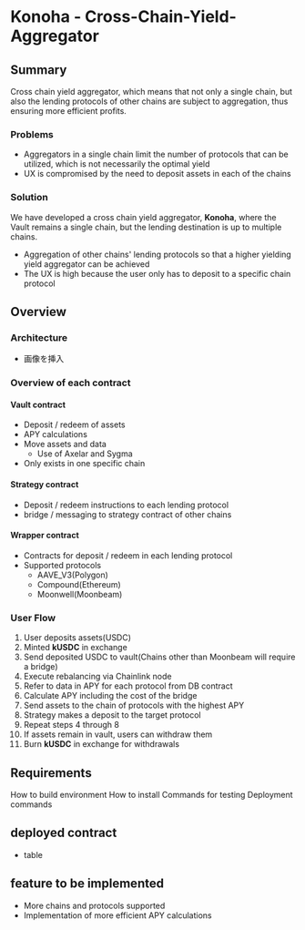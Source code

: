 # Konoha - Cross-Chain-Yield-Aggregator
## Summary
Cross chain yield aggregator, which means that not only a single chain, but also the lending protocols of other chains are subject to aggregation, thus ensuring more efficient profits.

### Problems
* Aggregators in a single chain limit the number of protocols that can be utilized, which is not necessarily the optimal yield
* UX is compromised by the need to deposit assets in each of the chains

### Solution
We have developed a cross chain yield aggregator, **Konoha**, where the Vault remains a single chain, but the lending destination is up to multiple chains.
* Aggregation of other chains' lending protocols so that a higher yielding yield aggregator can be achieved
* The UX is high because the user only has to deposit to a specific chain protocol

## Overview
### Architecture
 * 画像を挿入
### Overview of each contract
#### Vault contract
* Deposit / redeem of assets
* APY calculations
* Move assets and data
   * Use of Axelar and Sygma
* Only exists in one specific chain
#### Strategy contract
* Deposit / redeem instructions to each lending protocol
* bridge / messaging to strategy contract of other chains
#### Wrapper contract
* Contracts for deposit / redeem in each lending protocol
* Supported protocols
   * AAVE_V3(Polygon)
   * Compound(Ethereum)
   * Moonwell(Moonbeam)
### User Flow
1. User deposits assets(USDC)
2. Minted **kUSDC** in exchange
3. Send deposited USDC to vault(Chains other than Moonbeam will require a bridge)
4. Execute rebalancing via Chainlink node
5. Refer to data in APY for each protocol from DB contract
6. Calculate APY including the cost of the bridge
7. Send assets to the chain of protocols with the highest APY    
8. Strategy makes a deposit to the target protocol    
9. Repeat steps 4 through 8
10. If assets remain in vault, users can withdraw them
11. Burn **kUSDC** in exchange for withdrawals
## Requirements
How to build environment
How to install
Commands for testing
Deployment commands
## deployed contract
* table
## feature to be implemented
* More chains and protocols supported
* Implementation of more efficient APY calculations
